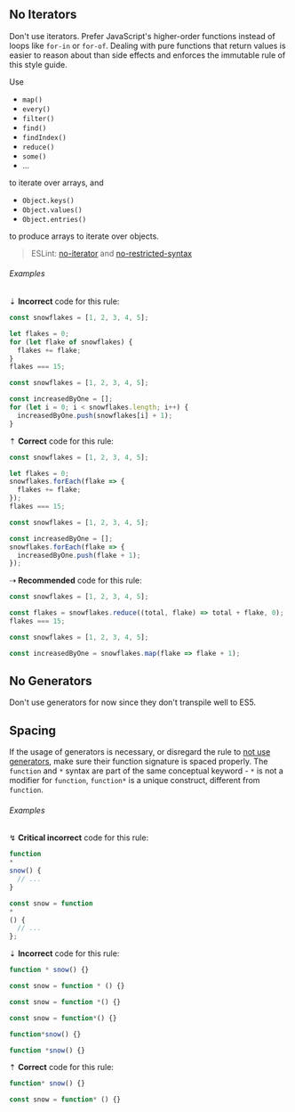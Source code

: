 ## No Iterators

Don't use iterators. Prefer JavaScript's higher-order functions instead of loops like `for-in` or `for-of`. Dealing with pure functions that return values is easier to reason about than side effects and enforces the immutable rule of this style guide.

Use

* `map()`
* `every()`
* `filter()`
* `find()`
* `findIndex()`
* `reduce()`
* `some()`
* ...

to iterate over arrays, and

* `Object.keys()`
* `Object.values()`
* `Object.entries()`

to produce arrays to iterate over objects.

> ESLint: [no-iterator][eslint-no-iterator] and [no-restricted-syntax][eslint-no-restricted-syntax]

###### Examples

⇣ **Incorrect** code for this rule:

```js
const snowflakes = [1, 2, 3, 4, 5];

let flakes = 0;
for (let flake of snowflakes) {
  flakes += flake;
}
flakes === 15;
```

```js
const snowflakes = [1, 2, 3, 4, 5];

const increasedByOne = [];
for (let i = 0; i < snowflakes.length; i++) {
  increasedByOne.push(snowflakes[i] + 1);
}
```

⇡ **Correct** code for this rule:

```js
const snowflakes = [1, 2, 3, 4, 5];

let flakes = 0;
snowflakes.forEach(flake => {
  flakes += flake;
});
flakes === 15;
```

```js
const snowflakes = [1, 2, 3, 4, 5];

const increasedByOne = [];
snowflakes.forEach(flake => {
  increasedByOne.push(flake + 1);
});
```

⇢ **Recommended** code for this rule:

```js
const snowflakes = [1, 2, 3, 4, 5];

const flakes = snowflakes.reduce((total, flake) => total + flake, 0);
flakes === 15;
```

```js
const snowflakes = [1, 2, 3, 4, 5];

const increasedByOne = snowflakes.map(flake => flake + 1);
```

## No Generators

Don't use generators for now since they don't transpile well to ES5.

## Spacing

If the usage of generators is necessary, or disregard the rule to [not use generators][no-generators], make sure their function signature is spaced properly. The `function` and `*` syntax are part of the same conceptual keyword - `*` is not a modifier for `function`, `function*` is a unique construct, different from `function`.

###### Examples

↯ **Critical incorrect** code for this rule:

```js
function
*
snow() {
  // ...
}
```

```js
const snow = function
*
() {
  // ...
};
```

⇣ **Incorrect** code for this rule:

```js
function * snow() {}
```

```js
const snow = function * () {}
```

```js
const snow = function *() {}
```

```js
const snow = function*() {}
```

```js
function*snow() {}
```

```js
function *snow() {}
```

⇡ **Correct** code for this rule:

```js
function* snow() {}
```

```js
const snow = function* () {}
```

[no-generators]: #no-generators

[eslint-no-iterator]: https://eslint.org/docs/rules/no-iterator
[eslint-no-restricted-syntax]: https://eslint.org/docs/rules/no-restricted-syntax
